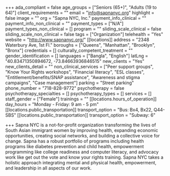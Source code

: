 +++
ada_compliant = false
age_groups = ["Seniors (65+)", "Adults (19 to 64)"]
client_requirements = ""
email = "info@sapnanyc.org"
highlight = false
image = ""
org = "Sapna NYC, Inc."
payment_info_clinical = ""
payment_info_non_clinical = ""
payment_types = ["N/A"]
payment_types_non_clinical = []
program = ""
sliding_scale_clinical = false
sliding_scale_non_clinical = false
tags = ["Organization"]
telehealth = "Yes"
website = "http://www.sapnanyc.org/"
[[locations]]
address = "2348 Waterbury Ave, 1st Fl."
boroughs = ["Queens", "Manhattan", "Brooklyn", "Bronx"]
credentials = []
culturally_competent_treatment = ""
gender_identification = []
languages = ["Bangla", "English"]
latLng = "40.83471350894672, -73.84663936846515"
new_clients = "Yes"
new_clients_detail = ""
non_clinical_services = ["Peer support groups", "Know Your Rights workshops", "Financial literacy", "ESL classes", "Entitlement/benefits/SNAP assistance", "Awareness and stigma campaigns", "Case management"]
parking = "Street parking"
phone_number = "718-828-9772"
psychotherapy = false
psychotherapy_specialties = []
psychotherapy_types = []
services = []
staff_gender = ["Female"]
trainings = ""
[[locations.hours_of_operation]]
day_hours = "Monday - Friday: 9 am - 5 pm"
[[locations.public_transportation]]
transport_option = "Bus: Bx4, Bx22, Q44-SBS"
[[locations.public_transportation]]
transport_option = "Subway: 6"

+++
Sapna NYC is a not-for-profit organization transforming the lives of South Asian immigrant women by improving health, expanding economic opportunities, creating social networks, and building a collective voice for change. Sapna has a robust portfolio of programs including health programs like diabetes prevention and child health, empowerment programming like college readiness and computer literacy, and advocacy work like get out the vote and know your rights training. Sapna NYC takes a holistic approach integrating mental and physical health, empowerment, and leadership in all aspects of our work.